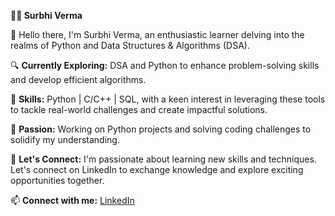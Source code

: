 **👩‍💻 Surbhi Verma** 

 👋 Hello there, I'm Surbhi Verma, an enthusiastic learner delving into the realms of Python and Data Structures & Algorithms (DSA).<br>

 🔍 **Currently Exploring:** DSA and Python to enhance problem-solving skills and develop efficient algorithms.<br>

 💼 **Skills:** Python | C/C++ | SQL, with a keen interest in leveraging these tools to tackle real-world challenges and create impactful solutions.<br>

 🎨 **Passion:** Working on Python projects and solving coding challenges to solidify my understanding.<br>

 🌱 **Let's Connect:** I'm passionate about learning new skills and techniques. Let's connect on LinkedIn to exchange knowledge and explore exciting opportunities together.<br>

 📫 **Connect with me:** [LinkedIn](https://www.linkedin.com/in/surbhi-verma-a63881295/)<br>
